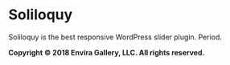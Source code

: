 Soliloquy
==============

Soliloquy is the best responsive WordPress slider plugin. Period.

**Copyright &copy; 2018 Envira Gallery, LLC. All rights reserved.**